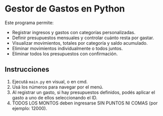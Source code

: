# Gestor de Gastos en Python

Este programa permite:
- Registrar ingresos y gastos con categorías personalizadas.
- Definir presupuestos mensuales y controlar cuánto resta por gastar.
- Visualizar movimientos, totales por categoría y saldo acumulado.
- Eliminar movimientos individualmente o todos juntos.
- Eliminar todos los presupuestos con confirmación.

## Instrucciones

1. Ejecutá `main.py` en visual, o en cmd.
2. Usá los números para navegar por el menú.
3. Al registrar un gasto, si hay presupuestos definidos, podés aplicar el gasto a uno de ellos seleccionando el ID.
4. TODOS LOS MONTOS deben ingresarse SIN PUNTOS NI COMAS (por ejemplo: 12000).
